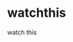 watchthis
=========

watch this































































































